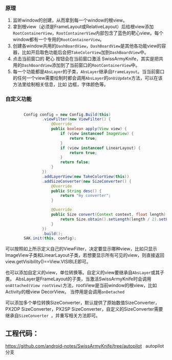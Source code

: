 ### 原理
1. 监听window的创建，从而拿到每一个window的根view。
2. 拿到根view（必须是FrameLayout或RelativeLayout）后给根view添加`RootContainerView`，`RootContainerView`内部包含了蓝色的靶心view。每个window都有一个专用的`RootContainerView`。
3. 创建各window共用的`DashBoardView`，`DashBoardView`是其他各功能view的容器，比如开启取色功能后会把`TakeColorView`加到`DashBoardView`中。
4. 点击当前窗口的 靶心 按钮会在当前窗口激活 SwissArmyKnife，其实是把共用的`DashBoardView`添加到了当前窗口的`RootContainerView`中。
5. 每一个功能都是`AbsLayer`的子类，`AbsLayer`继承自`FrameLayout`。当当前窗口的任何一个view需要绘制时都会调用`AbsLayer`的`onUiUpdate`方法，可以在该方法里绘制相关信息，比如 边框，字体颜色等。



### 自定义功能

```java

        Config config = new Config.Build(this)
                .viewFilter(new ViewFilter() {
                    @Override
                    public boolean apply(View view) {
                        if (view instanceof ImageView) {
                            return true;
                        }
                        if (view instanceof LinearLayout) {
                            return true;
                        }
                        return false;
                    }
                })
                .addLayerView(new TakeColorView(this))
                .addSizeConverter(new SizeConverter() {
                    @Override
                    public String desc() {
                        return "my converter";
                    }

                    @Override
                    public Size convert(Context context, float length) {
                        return Size.obtain().setLength(length / 2).setUnit("myU");
                    }
                })
                .build();
        SAK.init(this, config);


```

可以按照如上所示定义自己的ViewFilter，决定要显示哪种view，比如只显示ImageView子类和LinearLayout子类，若想要显示所有可见的view，则直接返回
view.getVisibility()==View.VISIBLE即可。

也可以添加自定义的view，单位转换等。自定义的view要继承自`AbsLayer`或其子类。
AbsLayer是FrameLayout的子类，当激活SwissArmyKnife时会调用 `onAttached(View rootView)`方法，rootView是当前window的根view，比如Activity的根view DecorView。
当停用是会调用`onDetached`




可以添加多个单位转换SizeConverter，默认提供了原始数值SizeConverter，PX2DP SizeConverter，PX2SP SizeConverter，自定义的SizeConverter需要继承自`SizeConverter `，并重写相关方法即可。




## 工程代码：
https://github.com/android-notes/SwissArmyKnife/tree/autopilot   autopilot 分支





